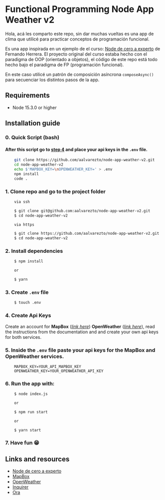 # Functional Programming Node App Weather v2

Hola, acá les comparto este repo, sin dar muchas vueltas es una app de clima que utilicé para practicar conceptos de programación funcional.

Es una app inspirada en un ejemplo de el curso: [Node de cero a experto](https://www.udemy.com/course/node-de-cero-a-experto/) de Fernando Herrera. El proyecto original del curso estaba hecho con el paradigma de OOP (orientado a objetos), el código de este repo está todo hecho bajo el paradigma de FP (programación funcional).

En este caso utilicé un patrón de composición asíncrona `composeAsync()` para secuenciar los distintos pasos de la app.

## Requirements

-   Node 15.3.0 or higher

## Installation guide

### 0. **Quick Script (bash)**

#### After this script go to [**step 4**](https://github.com/aalvarezto/node-app-weather-v2#4.-create-api-keys) and place your api keys in the `.env` file.

```bash
	git clone https://github.com/aalvarezto/node-app-weather-v2.git
	cd node-app-weather-v2
	echo $'MAPBOX_KEY=\nOPENWEATHER_KEY=' > .env
	npm install
	code .

```

### 1. **Clone** repo and go to the project folder

```bash
	via ssh

	$ git clone git@github.com:aalvarezto/node-app-weather-v2.git
	$ cd node-app-weather-v2

	via https

	$ git clone https://github.com/aalvarezto/node-app-weather-v2.git
	$ cd node-app-weather-v2
```

### 2. **Install** dependencies

```bash
	$ npm install

	or

	$ yarn
```

### 3. **Create** `.env` file

```bash
	$ touch .env
```

### 4. **Create** Api Keys

Create an account for **MapBox** ([_link here_](https://www.mapbox.com)) **OpenWeather** ([_link here_](https://openweathermap.org)), read the instructions from the documentation and and create your own api keys for both services.

### 5. Inside the `.env` file paste your api keys for the **MapBox** and **OpenWeather** services.

```
	MAPBOX_KEY=YOUR_API_MAPBOX_KEY
	OPENWEATHER_KEY=YOUR_OPENWEATHER_API_KEY
```

### 6. Run the **app** with:

```bash
	$ node index.js

	or

	$ npm run start

	or

	$ yarn start
```

### 7. Have fun 😁

## Links and resources

-   [Node de cero a experto](https://www.udemy.com/course/node-de-cero-a-experto/)
-   [MapBox](https://www.mapbox.com)
-   [OpenWeather](https://openweathermap.org)
-   [Inquirer](https://www.npmjs.com/package/inquirer)
-   [Ora](https://https://www.npmjs.com/package/ora)
